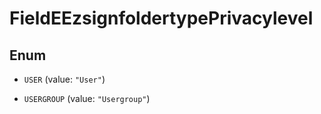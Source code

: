 

# FieldEEzsignfoldertypePrivacylevel

## Enum


* `USER` (value: `"User"`)

* `USERGROUP` (value: `"Usergroup"`)



